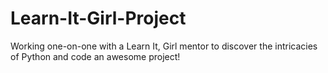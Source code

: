 # Learn-It-Girl-Project
Working one-on-one with a Learn It, Girl mentor to discover the intricacies of Python and code an awesome project!
